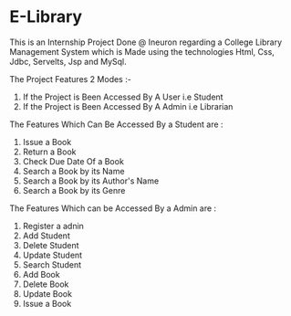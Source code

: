 # E-Library
This is an Internship Project Done @ Ineuron regarding a College Library Management System which is Made using the technologies Html, Css, Jdbc, Servelts, Jsp and MySql.

The Project Features 2 Modes :-
1) If the Project is Been Accessed By A User i.e Student
2) If the Project is Been Accessed By A Admin i.e Librarian

The Features Which Can Be Accessed By a Student are :
1) Issue a Book
2) Return a Book
3) Check Due Date Of a Book
4) Search a Book by its Name
5) Search a Book by its Author's Name
5) Search a Book by its Genre

The Features Which can be Accessed By a Admin are :
1) Register a adnin
2) Add Student
3) Delete Student
4) Update Student
5) Search Student  
6) Add Book
7) Delete Book
8) Update Book
9) Issue a Book
